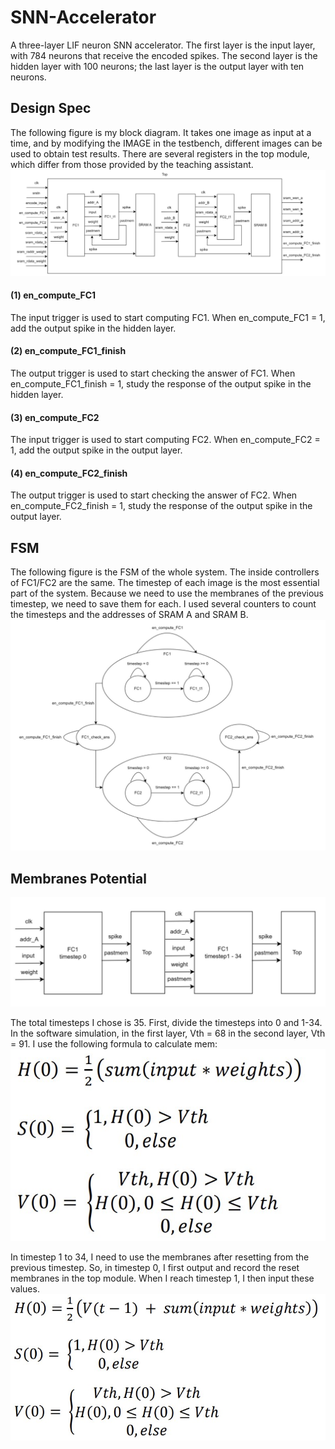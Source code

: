 # SNN-Accelerator
A three-layer LIF neuron SNN accelerator. 
The first layer is the input layer, with 784 neurons that receive the encoded spikes. The second layer is the hidden layer with 100 neurons; the last layer is the output layer with ten neurons.

## Design Spec
The following figure is my block diagram. It takes one image as input at a time, and by modifying the IMAGE in the testbench, different images can be used to obtain test results. There are several registers in the top module, which differ from those provided by the teaching assistant.
![Designspec](https://github.com/hsieh672/SNN-Accelerator/blob/main/image/design%20spec.jpg)
#### (1) en_compute_FC1
The input trigger is used to start computing FC1. When en_compute_FC1 = 1, add the output spike in the hidden layer.
#### (2) en_compute_FC1_finish
The output trigger is used to start checking the answer of FC1. When en_compute_FC1_finish = 1, study the response of the output spike in the hidden layer.
#### (3) en_compute_FC2
The input trigger is used to start computing FC2. When en_compute_FC2 = 1, add the output spike in the output layer.
#### (4) en_compute_FC2_finish
The output trigger is used to start checking the answer of FC2. When en_compute_FC2_finish = 1, study the response of the output spike in the output layer.

## FSM
The following figure is the FSM of the whole system. The inside controllers of FC1/FC2 are the same. The timestep of each image is the most essential part of the system. Because we need to use the membranes of the previous timestep, we need to save them for each. I used several counters to count the timesteps and the addresses of SRAM A and SRAM B.
![FSM](https://github.com/hsieh672/SNN-Accelerator/blob/main/image/FSM.jpg) 

## Membranes Potential
![timestep](https://github.com/hsieh672/SNN-Accelerator/blob/main/image/timestep.jpg) 
  
The total timesteps I chose is 35. First, divide the timesteps into 0 and 1-34. In the software simulation, in the first layer, Vth = 68 in the second layer, Vth = 91. I use the following formula to calculate mem:
![timestep0](https://github.com/hsieh672/SNN-Accelerator/blob/main/image/timestep0.jpg)  
  
In timestep 1 to 34, I need to use the membranes after resetting from the previous timestep. So, in timestep 0, I first output and record the reset membranes in the top module. When I reach timestep 1, I then input these values.
![timestep1to34](https://github.com/hsieh672/SNN-Accelerator/blob/main/image/timestep1to34.jpg)
